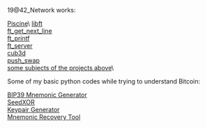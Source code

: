 



19@42_Network works:

[Piscine](https://github.com/Marcaday/19_Piscine__C__)\
[libft](https://github.com/Marcaday/19_libft)\
[ft_get_next_line](https://github.com/Marcaday/19_get_next_line)\
[ft_printf](https://github.com/Marcaday/19_printf)\
[ft_server](https://github.com/Marcaday/19_ft_server)\
[cub3d](https://github.com/Marcaday/19_Cub3D)\
[push_swap](https://github.com/Marcaday/push_swap)\
[some subjects of the projects above](https://github.com/Marcaday/19_Subjects)\



Some of my basic python codes while trying to understand Bitcoin:

[BIP39 Mnemonic Generator](https://github.com/Marcaday/BIP_39-Mnemonic_Generator)\
[SeedXOR](https://github.com/Marcaday/SeedXOR)\
[Keypair Generator](https://github.com/Marcaday/BTC_KeypairGenerator)\
[Mnemonic Recovery Tool](https://github.com/Marcaday/MnemonicRecoveryTool)
